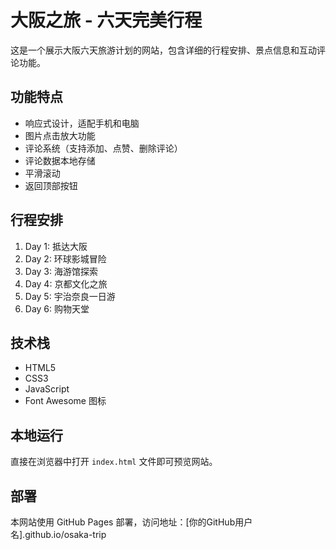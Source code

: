 # 大阪之旅 - 六天完美行程

这是一个展示大阪六天旅游计划的网站，包含详细的行程安排、景点信息和互动评论功能。

## 功能特点

- 响应式设计，适配手机和电脑
- 图片点击放大功能
- 评论系统（支持添加、点赞、删除评论）
- 评论数据本地存储
- 平滑滚动
- 返回顶部按钮

## 行程安排

1. Day 1: 抵达大阪
2. Day 2: 环球影城冒险
3. Day 3: 海游馆探索
4. Day 4: 京都文化之旅
5. Day 5: 宇治奈良一日游
6. Day 6: 购物天堂

## 技术栈

- HTML5
- CSS3
- JavaScript
- Font Awesome 图标

## 本地运行

直接在浏览器中打开 `index.html` 文件即可预览网站。

## 部署

本网站使用 GitHub Pages 部署，访问地址：[你的GitHub用户名].github.io/osaka-trip 